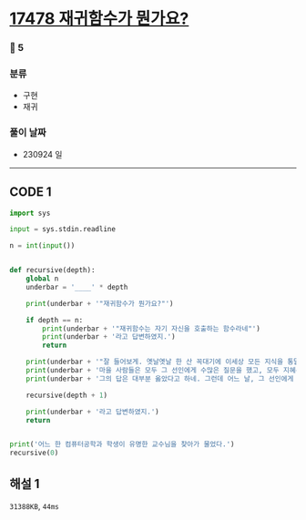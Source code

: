 # [17478 재귀함수가 뭔가요?](https://www.acmicpc.net/problem/17478)

### 🥈 5

### 분류

- 구현
- 재귀

### 풀이 날짜

- 230924 일

---

## CODE 1

```python
import sys

input = sys.stdin.readline

n = int(input())


def recursive(depth):
    global n
    underbar = '____' * depth

    print(underbar + '"재귀함수가 뭔가요?"')

    if depth == n:
        print(underbar + '"재귀함수는 자기 자신을 호출하는 함수라네"')
        print(underbar + '라고 답변하였지.')
        return

    print(underbar + '"잘 들어보게. 옛날옛날 한 산 꼭대기에 이세상 모든 지식을 통달한 선인이 있었어.')
    print(underbar + '마을 사람들은 모두 그 선인에게 수많은 질문을 했고, 모두 지혜롭게 대답해 주었지.')
    print(underbar + '그의 답은 대부분 옳았다고 하네. 그런데 어느 날, 그 선인에게 한 선비가 찾아와서 물었어."')

    recursive(depth + 1)

    print(underbar + '라고 답변하였지.')
    return


print('어느 한 컴퓨터공학과 학생이 유명한 교수님을 찾아가 물었다.')
recursive(0)
```

## 해설 1

`31388KB`, `44ms`
